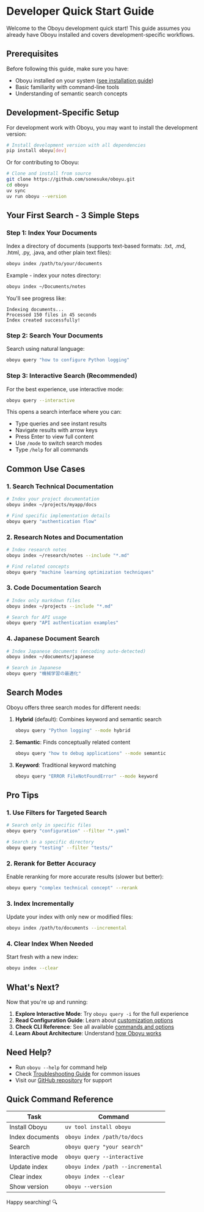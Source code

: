 # Developer Quick Start Guide

Welcome to the Oboyu development quick start! This guide assumes you already have Oboyu installed and covers development-specific workflows.

## Prerequisites

Before following this guide, make sure you have:
- Oboyu installed on your system ([see installation guide](../getting-started/installation))
- Basic familiarity with command-line tools
- Understanding of semantic search concepts

## Development-Specific Setup

For development work with Oboyu, you may want to install the development version:

```bash
# Install development version with all dependencies
pip install oboyu[dev]
```

Or for contributing to Oboyu:

```bash
# Clone and install from source
git clone https://github.com/sonesuke/oboyu.git
cd oboyu
uv sync
uv run oboyu --version
```

## Your First Search - 3 Simple Steps

### Step 1: Index Your Documents

Index a directory of documents (supports text-based formats: .txt, .md, .html, .py, .java, and other plain text files):

```bash
oboyu index /path/to/your/documents
```

Example - index your notes directory:
```bash
oboyu index ~/Documents/notes
```

You'll see progress like:
```
Indexing documents...
Processed 150 files in 45 seconds
Index created successfully!
```

### Step 2: Search Your Documents

Search using natural language:

```bash
oboyu query "how to configure Python logging"
```

### Step 3: Interactive Search (Recommended)

For the best experience, use interactive mode:

```bash
oboyu query --interactive
```

This opens a search interface where you can:
- Type queries and see instant results
- Navigate results with arrow keys
- Press Enter to view full content
- Use `/mode` to switch search modes
- Type `/help` for all commands

## Common Use Cases

### 1. Search Technical Documentation
```bash
# Index your project documentation
oboyu index ~/projects/myapp/docs

# Find specific implementation details
oboyu query "authentication flow"
```

### 2. Research Notes and Documentation
```bash
# Index research notes
oboyu index ~/research/notes --include "*.md"

# Find related concepts
oboyu query "machine learning optimization techniques"
```

### 3. Code Documentation Search
```bash
# Index only markdown files
oboyu index ~/projects --include "*.md"

# Search for API usage
oboyu query "API authentication examples"
```

### 4. Japanese Document Search
```bash
# Index Japanese documents (encoding auto-detected)
oboyu index ~/documents/japanese

# Search in Japanese
oboyu query "機械学習の最適化"
```

## Search Modes

Oboyu offers three search modes for different needs:

1. **Hybrid** (default): Combines keyword and semantic search
   ```bash
   oboyu query "Python logging" --mode hybrid
   ```

2. **Semantic**: Finds conceptually related content
   ```bash
   oboyu query "how to debug applications" --mode semantic
   ```

3. **Keyword**: Traditional keyword matching
   ```bash
   oboyu query "ERROR FileNotFoundError" --mode keyword
   ```

## Pro Tips

### 1. Use Filters for Targeted Search
```bash
# Search only in specific files
oboyu query "configuration" --filter "*.yaml"

# Search in a specific directory
oboyu query "testing" --filter "tests/"
```

### 2. Rerank for Better Accuracy
Enable reranking for more accurate results (slower but better):
```bash
oboyu query "complex technical concept" --rerank
```

### 3. Index Incrementally
Update your index with only new or modified files:
```bash
oboyu index /path/to/documents --incremental
```

### 4. Clear Index When Needed
Start fresh with a new index:
```bash
oboyu index --clear
```

## What's Next?

Now that you're up and running:

1. **Explore Interactive Mode**: Try `oboyu query -i` for the full experience
2. **Read Configuration Guide**: Learn about [customization options](../reference/configuration.md)
3. **Check CLI Reference**: See all available [commands and options](cli.md)
4. **Learn About Architecture**: Understand [how Oboyu works](architecture.md)

## Need Help?

- Run `oboyu --help` for command help
- Check [Troubleshooting Guide](../troubleshooting/troubleshooting.md) for common issues
- Visit our [GitHub repository](https://github.com/sonesuke/oboyu) for support

## Quick Command Reference

| Task | Command |
|------|---------|
| Install Oboyu | `uv tool install oboyu` |
| Index documents | `oboyu index /path/to/docs` |
| Search | `oboyu query "your search"` |
| Interactive mode | `oboyu query --interactive` |
| Update index | `oboyu index /path --incremental` |
| Clear index | `oboyu index --clear` |
| Show version | `oboyu --version` |

Happy searching! 🔍